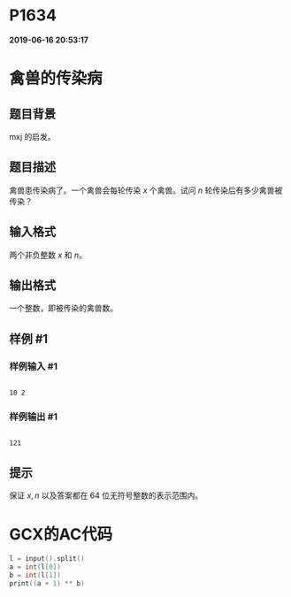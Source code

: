 
# P1634

**2019-06-16 20:53:17**
    
# 禽兽的传染病

## 题目背景

mxj 的启发。

## 题目描述

禽兽患传染病了。一个禽兽会每轮传染 $x$ 个禽兽。试问 $n$ 轮传染后有多少禽兽被传染？

## 输入格式

两个非负整数 $x$ 和 $n$。

## 输出格式

一个整数，即被传染的禽兽数。

## 样例 #1

### 样例输入 #1

```
10 2
```

### 样例输出 #1

```
121
```

## 提示

保证 $x,n$ 以及答案都在 $64$ 位无符号整数的表示范围内。

# GCX的AC代码
```cpp
l = input().split()
a = int(l[0])
b = int(l[1])
print((a + 1) ** b)
```

